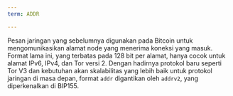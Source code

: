 ```yaml
---
term: ADDR

---
```

Pesan jaringan yang sebelumnya digunakan pada Bitcoin untuk mengomunikasikan alamat node yang menerima koneksi yang masuk. Format lama ini, yang terbatas pada 128 bit per alamat, hanya cocok untuk alamat IPv6, IPv4, dan Tor versi 2. Dengan hadirnya protokol baru seperti Tor V3 dan kebutuhan akan skalabilitas yang lebih baik untuk protokol jaringan di masa depan, format `addr` digantikan oleh `addrv2`, yang diperkenalkan di BIP155.